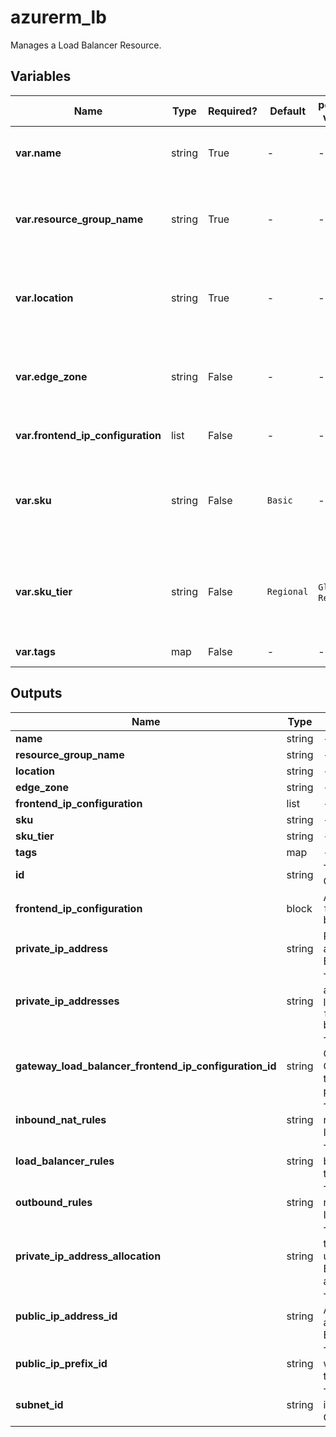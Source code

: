 # azurerm_lb

Manages a Load Balancer Resource.

## Variables

| Name | Type | Required? |  Default  |  possible values |  Description |
| ---- | ---- | --------- |  ----------- | ----------- | ----------- |
| **var.name** | string | True | -  |  -  |  Specifies the name of the Load Balancer. Changing this forces a new resource to be created. | 
| **var.resource_group_name** | string | True | -  |  -  |  The name of the Resource Group in which to create the Load Balancer. Changing this forces a new resource to be created. | 
| **var.location** | string | True | -  |  -  |  Specifies the supported Azure Region where the Load Balancer should be created. Changing this forces a new resource to be created. | 
| **var.edge_zone** | string | False | -  |  -  |  Specifies the Edge Zone within the Azure Region where this Load Balancer should exist. Changing this forces a new Load Balancer to be created. | 
| **var.frontend_ip_configuration** | list | False | -  |  -  |  One or more `frontend_ip_configuration` blocks. | 
| **var.sku** | string | False | `Basic`  |  -  |  The SKU of the Azure Load Balancer. Accepted values are `Basic`, `Standard` and `Gateway`. Defaults to `Basic`. Changing this forces a new resource to be created. | 
| **var.sku_tier** | string | False | `Regional`  |  `Global`, `Regional`  |  `sku_tier` -  The SKU tier of this Load Balancer. Possible values are `Global` and `Regional`. Defaults to `Regional`. Changing this forces a new resource to be created. | 
| **var.tags** | map | False | -  |  -  |  A mapping of tags to assign to the resource. | 



## Outputs

| Name | Type | Description |
| ---- | ---- | --------- | 
| **name** | string  | - | 
| **resource_group_name** | string  | - | 
| **location** | string  | - | 
| **edge_zone** | string  | - | 
| **frontend_ip_configuration** | list  | - | 
| **sku** | string  | - | 
| **sku_tier** | string  | - | 
| **tags** | map  | - | 
| **id** | string  | The id of the Frontend IP Configuration. | 
| **frontend_ip_configuration** | block  | A `frontend_ip_configuration` block. | 
| **private_ip_address** | string  | Private IP Address to assign to the Load Balancer. | 
| **private_ip_addresses** | string  | The list of private IP address assigned to the load balancer in `frontend_ip_configuration` blocks, if any. | 
| **gateway_load_balancer_frontend_ip_configuration_id** | string  | The id of the Frontend IP Configuration of a Gateway Load Balancer that this Load Balancer points to. | 
| **inbound_nat_rules** | string  | The list of IDs of inbound rules that use this frontend IP. | 
| **load_balancer_rules** | string  | The list of IDs of load balancing rules that use this frontend IP. | 
| **outbound_rules** | string  | The list of IDs outbound rules that use this frontend IP. | 
| **private_ip_address_allocation** | string  | The allocation method for the Private IP Address used by this Load Balancer. Possible values are `Dynamic` and `Static`. | 
| **public_ip_address_id** | string  | The ID of a Public IP Address which is associated with this Load Balancer. | 
| **public_ip_prefix_id** | string  | The ID of a Public IP Prefix which is associated with the Load Balancer. | 
| **subnet_id** | string  | The ID of the Subnet which is associated with the IP Configuration. | 